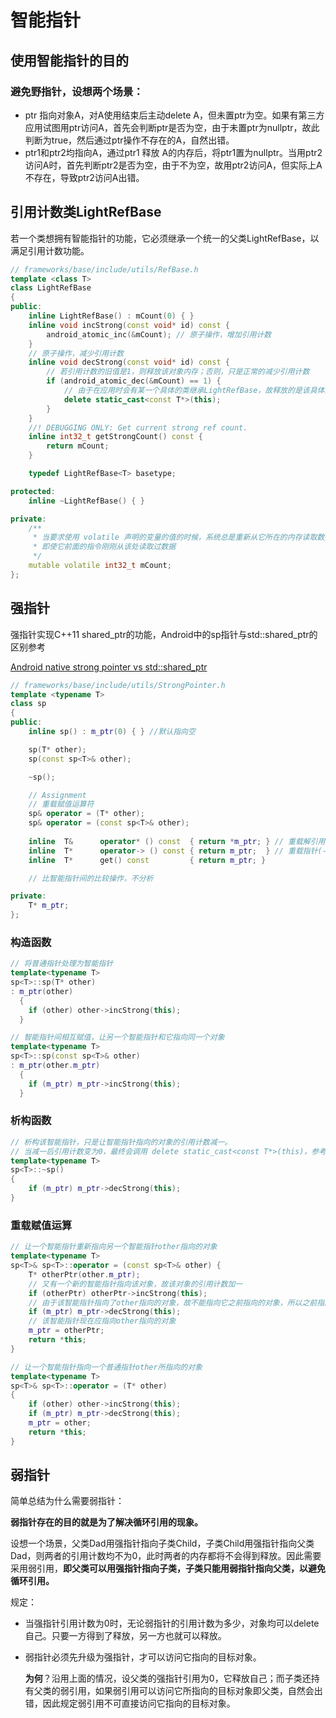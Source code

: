 # 智能指针

## 使用智能指针的目的

### 避免野指针，设想两个场景：

- ptr 指向对象A，对A使用结束后主动delete A，但未置ptr为空。如果有第三方应用试图用ptr访问A，首先会判断ptr是否为空，由于未置ptr为nullptr，故此判断为true，然后通过ptr操作不存在的A，自然出错。
- ptr1和ptr2均指向A，通过ptr1 释放 A的内存后，将ptr1置为nullptr。当用ptr2访问A时，首先判断ptr2是否为空，由于不为空，故用ptr2访问A，但实际上A不存在，导致ptr2访问A出错。

## 引用计数类LightRefBase

若一个类想拥有智能指针的功能，它必须继承一个统一的父类LightRefBase，以满足引用计数功能。

```c++
// frameworks/base/include/utils/RefBase.h
template <class T>
class LightRefBase
{
public:
    inline LightRefBase() : mCount(0) { }
    inline void incStrong(const void* id) const { 
        android_atomic_inc(&mCount); // 原子操作，增加引用计数
    }
    // 原子操作，减少引用计数
    inline void decStrong(const void* id) const {
        // 若引用计数的旧值是1，则释放该对象内存；否则，只是正常的减少引用计数
        if (android_atomic_dec(&mCount) == 1) {  
            // 由于在应用时会有某一个具体的类继承LightRefBase，故释放的是该具体类
            delete static_cast<const T*>(this);
        }
    }
    //! DEBUGGING ONLY: Get current strong ref count.
    inline int32_t getStrongCount() const {
        return mCount;
    }

    typedef LightRefBase<T> basetype;

protected:
    inline ~LightRefBase() { }

private:
    /**
     * 当要求使用 volatile 声明的变量的值的时候，系统总是重新从它所在的内存读取数据，
     * 即使它前面的指令刚刚从该处读取过数据
     */
    mutable volatile int32_t mCount; 
};
```

## 强指针

强指针实现C++11 shared_ptr的功能，Android中的sp指针与std::shared_ptr的区别参考

[Android native strong pointer vs std::shared_ptr](https://stackoverflow.com/questions/42142375/android-native-strong-pointer-vs-stdshared-ptr)

```c++
// frameworks/base/include/utils/StrongPointer.h
template <typename T>
class sp
{
public:
    inline sp() : m_ptr(0) { } //默认指向空

    sp(T* other);
    sp(const sp<T>& other);

    ~sp();

    // Assignment
    // 重载赋值运算符
    sp& operator = (T* other); 
    sp& operator = (const sp<T>& other);
    
    inline  T&      operator* () const  { return *m_ptr; } // 重载解引用(*)运算符
    inline  T*      operator-> () const { return m_ptr;  } // 重载指针(->)运算符
    inline  T*      get() const         { return m_ptr; }

    // 比智能指针间的比较操作，不分析

private:    
    T* m_ptr;
};
```

### 构造函数

```c++
// 将普通指针处理为智能指针
template<typename T>
sp<T>::sp(T* other)
: m_ptr(other)
  {
    if (other) other->incStrong(this);
  }

// 智能指针间相互赋值，让另一个智能指针和它指向同一个对象
template<typename T>
sp<T>::sp(const sp<T>& other)
: m_ptr(other.m_ptr)
  {
    if (m_ptr) m_ptr->incStrong(this);
  }
```

### 析构函数

```c++
// 析构该智能指针，只是让智能指针指向的对象的引用计数减一。
// 当减一后引用计数变为0，最终会调用 delete static_cast<const T*>(this)，参考LightRefBase
template<typename T>
sp<T>::~sp()
{
    if (m_ptr) m_ptr->decStrong(this);
}
```

### 重载赋值运算

```c++
// 让一个智能指针重新指向另一个智能指针other指向的对象
template<typename T>
sp<T>& sp<T>::operator = (const sp<T>& other) {
    T* otherPtr(other.m_ptr);
    // 又有一个新的智能指针指向该对象，故该对象的引用计数加一
    if (otherPtr) otherPtr->incStrong(this);
    // 由于该智能指针指向了other指向的对象，故不能指向它之前指向的对象，所以之前指向的对象引用计数减一 
    if (m_ptr) m_ptr->decStrong(this);
    // 该智能指针现在应指向other指向的对象
    m_ptr = otherPtr;
    return *this;
}

// 让一个智能指针指向一个普通指针other所指向的对象
template<typename T>
sp<T>& sp<T>::operator = (T* other)
{
    if (other) other->incStrong(this);
    if (m_ptr) m_ptr->decStrong(this);
    m_ptr = other;
    return *this;
}
```

## 弱指针

简单总结为什么需要弱指针：

**弱指针存在的目的就是为了解决循环引用的现象。**

设想一个场景，父类Dad用强指针指向子类Child，子类Child用强指针指向父类Dad，则两者的引用计数均不为0，此时两者的内存都将不会得到释放。因此需要采用弱引用，**即父类可以用强指针指向子类，子类只能用弱指针指向父类，以避免循环引用。**

规定：

- 当强指针引用计数为0时，无论弱指针的引用计数为多少，对象均可以delete自己。只要一方得到了释放，另一方也就可以释放。

- 弱指针必须先升级为强指针，才可以访问它指向的目标对象。

  **为何**？沿用上面的情况，设父类的强指针引用为0，它释放自己；而子类还持有父类的弱引用，如果弱引用可以访问它所指向的目标对象即父类，自然会出错，因此规定弱引用不可直接访问它指向的目标对象。





